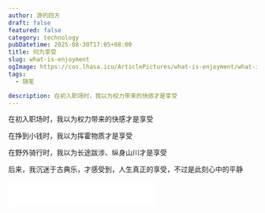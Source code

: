 ```yaml
---
author: 游钓四方
draft: false
featured: false
category: technology
pubDatetime: 2025-08-30T17:05+08:00
title: 何为享受
slug: what-is-enjoyment
ogImage: https://cos.lhasa.icu/ArticlePictures/what-is-enjoyment/what-is-enjoyment.png
tags:
  - 随笔

description: 在初入职场时，我以为权力带来的快感才是享受
---
```


在初入职场时，我以为权力带来的快感才是享受

在挣到小钱时，我以为挥霍物质才是享受

在野外骑行时，我以为长途跋涉、纵身山川才是享受

后来，我沉迷于古典乐，才感受到，人生真正的享受，不过是此刻心中的平静

<iframe frameborder="no" border="0" marginwidth="0" marginheight="0" width=298 height=52 src="//music.163.com/outchain/player?type=2&id=2156764039&auto=1&height=32"></iframe>